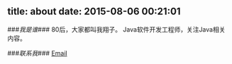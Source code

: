 title: about
date: 2015-08-06 00:21:01
---

###*我是谁*###
80后，大家都叫我翔子。
Java软件开发工程师，关注Java相关内容。

###*联系我*###
<i class="fa fa-envelope"></i> [Email](mailto:cxilymh@gmail.com)